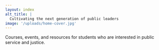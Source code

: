 ```yaml
---
layout: index
alt_title: |
  Cultivating the next generation of public leaders
image: '/uploads/home-cover.jpg'
---
```


Courses, events, and resources for students who are interested in public service and justice.
